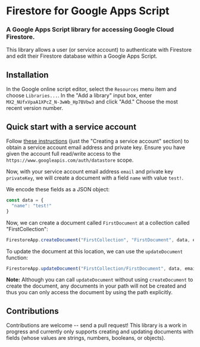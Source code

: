 # Firestore for Google Apps Script
### A Google Apps Script library for accessing Google Cloud Firestore.

This library allows a user (or service account) to authenticate with Firestore and edit their Firestore database within a Google Apps Script.

## Installation
In the Google online script editor, select the `Resources` menu item and choose `Libraries...`. In the "Add a library" input box, enter `MX2_NUfxVpaA1XPcZ_N-3wWb_Hp7BVbw3` and click "Add." Choose the most recent version number.


## Quick start with a service account
Follow [these instructions](https://developers.google.com/identity/protocols/OAuth2ServiceAccount#creatinganaccount) (just the "Creating a service account" section) to obtain a service account email address and private key. Ensure you have given the account full read/write access to the `https://www.googleapis.com/auth/datastore` scope.

Now, with your service account email address `email` and private key `privateKey`, we will create a document with a field `name` with value `test!`.

We encode these fields as a JSON object:
```javascript
const data = {
  "name": "test!"
}
```

Now, we can create a document called `FirstDocument` at a  collection called "FirstCollection":
```javascript
FirestoreApp.createDocument("FirstCollection", "FirstDocument", data, email, key)
```

To update the document at this location, we can use the `updateDocument` function:
```javascript
FirestoreApp.updateDocument("FirstCollection/FirstDocument", data, email, key)
```
**Note:** Although you can call `updateDocument` without using `createDocument` to create the document, any documents in your path will not be created and thus you can only access the document by using the path explicitly.

## Contributions
Contributions are welcome -- send a pull request! This library is a work in progress and currently only supports creating and updating documents with fields (whose values are strings, numbers, booleans, or objects).
